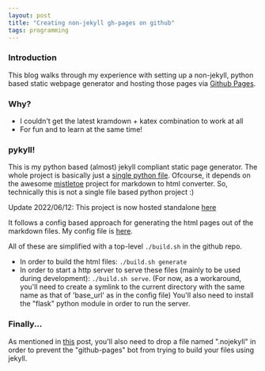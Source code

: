 ```yaml
---
layout: post
title: "Creating non-jekyll gh-pages on github"
tags: programming
---
```


### Introduction
This blog walks through my experience with setting up a non-jekyll, python based
static webpage generator and hosting those pages via [Github Pages](https://pages.github.com/).

### Why?
- I couldn't get the latest kramdown + katex combination to work at all
- For fun and to learn at the same time!

### pykyll!
This is my python based (almost) jekyll compliant static page generator. The
whole project is basically just a [single python file](https://github.com/teju85/pykyll/blob/main/pykyll.py).
Ofcourse, it depends on the awesome [mistletoe](https://github.com/miyuchina/mistletoe)
project for markdown to html converter. So, technically this is not a single
file based python project :)

Update 2022/06/12: This project is now hosted standalone [here](https://github.com/teju85/pykyll)

It follows a config based approach for generating the html pages out of the
markdown files. My config file is [here](https://github.com/teju85/blog/blob/gh-pages/config.json).

All of these are simplified with a top-level `./build.sh` in the github repo.
* In order to build the html files: `./build.sh generate`
* In order to start a http server to serve these files (mainly to be used during
  development): `./build.sh serve`. (For now, as a workaround, you'll need to create a
  symlink to the current directory with the same name as that of 'base_url' as
  in the config file) You'll also need to install the "flask" python module in
  order to run the server.

### Finally...
As mentioned in [this](https://github.blog/2009-12-29-bypassing-jekyll-on-github-pages/)
post, you'll also need to drop a file named ".nojekyll" in order to prevent the
"github-pages" bot from trying to build your files using jekyll.
